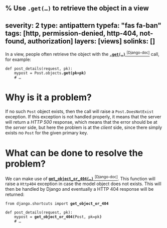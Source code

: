 % Use <code>.get(&hellip;)</code> to retrieve the object in a view
---
severity: 2
type: antipattern
typefa: "fas fa-ban"
tags: [http, permission-denied, http-404, not-found, authorization]
layers: [views]
solinks: []
---

In a view, people often retrieve the object with the
[**<code>.get(&hellip;)</code>**&nbsp;<sup>[Django-doc]</sup>](https://docs.djangoproject.com/en/dev/ref/models/querysets/#get)
call, for example:

<pre class="python"><code>def post_details(request, pk):
    mypost = Post.objects<b>.get(pk=pk)</b>
    # &hellip;</code></pre>

# Why is it a problem?

If no such `Post` object exists, then the call will raise a `Post.DoesNotExist`
exception. If this exception is not handled properly, it means that the server
will return a *HTTP 500* response, which means that the error should be at the
*server* side, but here the problem is at the *client* side, since there simply
exists no `Post` for the given primary key.

# What can be done to resolve the problem?

We can make use of
[**<code>get_object_or_404(&hellip;)</code>**&nbsp;<sup>[Django-doc]</sup>](https://docs.djangoproject.com/en/dev/topics/http/shortcuts/#get-object-or-404).
This function will raise a `Http404` exception in case the model object does not
exists. This will then be handled by Django and eventually a HTTP 404 response
will be returned:

<pre class="python"><code>from django.shortcuts import <b>get_object_or_404</b>

def post_details(request, pk):
    mypost = <b>get_object_or_404(</b>Post, pk=pk<b>)</b>
    # &hellip;</code></pre>
